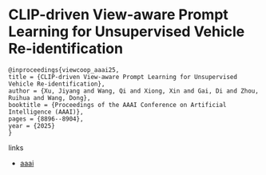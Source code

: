 # CLIP-driven View-aware Prompt Learning for Unsupervised Vehicle Re-identification

```
@inproceedings{viewcoop_aaai25,
title = {CLIP-driven View-aware Prompt Learning for Unsupervised Vehicle Re-identification},
author = {Xu, Jiyang and Wang, Qi and Xiong, Xin and Gai, Di and Zhou, Ruihua and Wang, Dong},
booktitle = {Proceedings of the AAAI Conference on Artificial Intelligence (AAAI)},
pages = {8896--8904},
year = {2025}
}
```

links
- [aaai](https://ojs.aaai.org/index.php/AAAI/article/view/32962)
